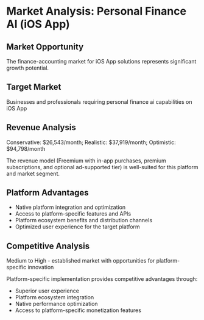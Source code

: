 # Market Analysis: Personal Finance AI (iOS App)

## Market Opportunity
The finance-accounting market for iOS App solutions represents significant growth potential.

## Target Market
Businesses and professionals requiring personal finance ai capabilities on iOS App

## Revenue Analysis
Conservative: $26,543/month; Realistic: $37,919/month; Optimistic: $94,798/month

The revenue model (Freemium with in-app purchases, premium subscriptions, and optional ad-supported tier) is well-suited for this platform and market segment.

## Platform Advantages
- Native platform integration and optimization
- Access to platform-specific features and APIs
- Platform ecosystem benefits and distribution channels
- Optimized user experience for the target platform

## Competitive Analysis
Medium to High - established market with opportunities for platform-specific innovation

Platform-specific implementation provides competitive advantages through:
- Superior user experience
- Platform ecosystem integration
- Native performance optimization
- Access to platform-specific monetization features
